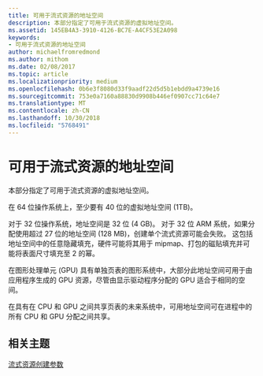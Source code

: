 ```yaml
---
title: 可用于流式资源的地址空间
description: 本部分指定了可用于流式资源的虚拟地址空间。
ms.assetid: 145EB4A3-3910-4126-BC7E-A4CF53E2A098
keywords:
- 可用于流式资源的地址空间
author: michaelfromredmond
ms.author: mithom
ms.date: 02/08/2017
ms.topic: article
ms.localizationpriority: medium
ms.openlocfilehash: 0b6e3f8080d33f9aadf22d5d5b1ebdd9a4739e16
ms.sourcegitcommit: 753e0a7160a88830d9908b446ef0907cc71c64e7
ms.translationtype: MT
ms.contentlocale: zh-CN
ms.lasthandoff: 10/30/2018
ms.locfileid: "5768491"
---
```

# <a name="address-space-available-for-streaming-resources"></a>可用于流式资源的地址空间


本部分指定了可用于流式资源的虚拟地址空间。

在 64 位操作系统上，至少要有 40 位的虚拟地址空间 (1TB)。

对于 32 位操作系统，地址空间是 32 位 (4 GB)。 对于 32 位 ARM 系统，如果分配使用超过 27 位的地址空间 (128 MB)，创建单个流式资源可能会失败。 这包括地址空间中的任意隐藏填充，硬件可能将其用于 mipmap、打包的磁贴填充并可能将表面尺寸填充至 2 的幂。

在图形处理单元 (GPU) 具有单独页表的图形系统中，大部分此地址空间可用于由应用程序生成的 GPU 资源，尽管由显示驱动程序分配的 GPU 适合于相同的空间。

在具有在 CPU 和 GPU 之间共享页表的未来系统中，可用地址空间可在进程中的所有 CPU 和 GPU 分配之间共享。

## <a name="span-idrelated-topicsspanrelated-topics"></a><span id="related-topics"></span>相关主题


[流式资源创建参数](streaming-resource-creation-parameters.md)

 

 




